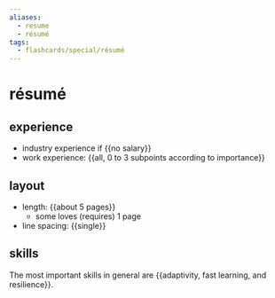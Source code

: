 ```yaml
---
aliases:
  - resume
  - résumé
tags:
  - flashcards/special/résumé
---
```


# résumé

## experience

- industry experience if {{no salary}}
- work experience: {{all, 0 to 3 subpoints according to importance}} <!--SR:!2023-10-18,26,290!2023-10-12,20,290-->

## layout

- length: {{about 5 pages}}
  - some loves (requires) 1 page
- line spacing: {{single}} <!--SR:!2023-10-13,21,290!2023-10-17,25,290-->

## skills

The most important skills in general are {{adaptivity, fast learning, and resilience}}. <!--SR:!2023-10-16,24,290-->
